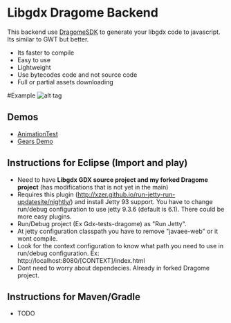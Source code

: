 # Libgdx Dragome Backend
This backend use [DragomeSDK](https://github.com/dragome/dragome-sdk) to generate your libgdx code to javascript. Its similar to GWT but better.
* Its faster to compile
* Easy to use
* Lightweight
* Use bytecodes code and not source code
* Full or partial assets downloading 

#Example
![alt tag](http://i.imgur.com/Tf8vUA1.png)


## Demos
* [AnimationTest](http://xpenatan.github.io/dragome-backend/index.html?AnimationTest) 
* [Gears Demo](http://xpenatan.github.io/dragome-backend/index.html?Gears)

## Instructions for Eclipse (Import and play)
* Need to have **Libgdx GDX source project and my forked Dragome project** (has modifications that is not yet in the main)
* Requires this plugin (http://xzer.github.io/run-jetty-run-updatesite/nightly/) and install Jetty 93 support. You have to change run/debug configuration to use jetty 9.3.6 (default is 6.1). There could be more easy plugins.
* Run/Debug project (Ex Gdx-tests-dragome) as "Run Jetty".
* At jetty configuration classpath you have to remove "javaee-web" or it wont compile.
* Look for the context configuration to know what path you need to use in run/debug configuration. Ex: http://localhost:8080/[CONTEXT]/index.html
* Dont need to worry about dependecies. Already in forked Dragome project.

## Instructions for Maven/Gradle
* TODO
